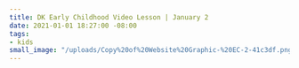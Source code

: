 ```yaml
---
title: DK Early Childhood Video Lesson | January 2
date: 2021-01-01 18:27:00 -08:00
tags:
- kids
small_image: "/uploads/Copy%20of%20Website%20Graphic-%20EC-2-41c3df.png"
---
```



